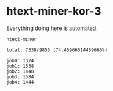 # htext-miner-kor-3

Everything doing here is automated.

```
htext-miner

total: 7338/9855 (74.45966514459666%)

job0: 1324
job1: 1538
job2: 1448
job3: 1584
job4: 1444
```